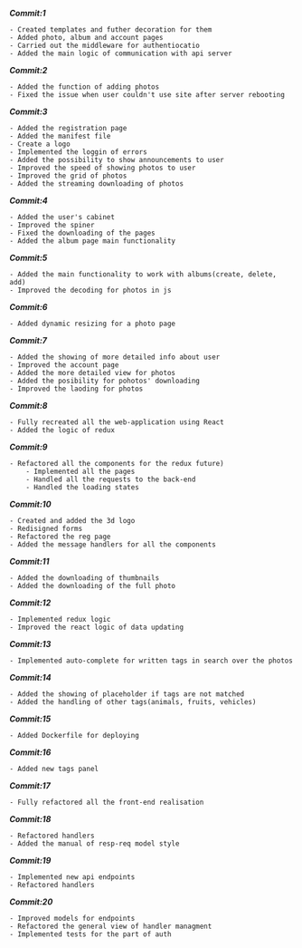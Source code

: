 _**Commit:1**_

```
- Created templates and futher decoration for them
- Added photo, album and account pages 
- Carried out the middleware for authentiocatio
- Added the main logic of communication with api server
```
_**Commit:2**_
```
- Added the function of adding photos
- Fixed the issue when user couldn't use site after server rebooting
```

_**Commit:3**_

```
- Added the registration page
- Added the manifest file
- Create a logo
- Implemented the loggin of errors
- Added the possibility to show announcements to user
- Improved the speed of showing photos to user
- Improved the grid of photos
- Added the streaming downloading of photos
```

_**Commit:4**_

```
- Added the user's cabinet
- Improved the spiner
- Fixed the downloading of the pages
- Added the album page main functionality
```

_**Commit:5**_

```
- Added the main functionality to work with albums(create, delete, add)
- Improved the decoding for photos in js
```

_**Commit:6**_

```
- Added dynamic resizing for a photo page
```

_**Commit:7**_

```
- Added the showing of more detailed info about user
- Improved the account page
- Added the more detailed view for photos
- Added the posibility for pohotos' downloading
- Improved the laoding for photos
```

_**Commit:8**_

```
- Fully recreated all the web-application using React
- Added the logic of redux
```

_**Commit:9**_

```
- Refactored all the components for the redux future)
    - Implemented all the pages
    - Handled all the requests to the back-end
    - Handled the loading states
```

_**Commit:10**_

```
- Created and added the 3d logo
- Redisigned forms
- Refactored the reg page
- Added the message handlers for all the components
```

_**Commit:11**_

```
- Added the downloading of thumbnails
- Added the downloading of the full photo
```

_**Commit:12**_

```
- Implemented redux logic
- Improved the react logic of data updating
```

_**Commit:13**_

```
- Implemented auto-complete for written tags in search over the photos
```

_**Commit:14**_

```
- Added the showing of placeholder if tags are not matched
- Added the handling of other tags(animals, fruits, vehicles)
```

_**Commit:15**_

```
- Added Dockerfile for deploying
```

_**Commit:16**_

```
- Added new tags panel
```

_**Commit:17**_

```
- Fully refactored all the front-end realisation
```

_**Commit:18**_

```
- Refactored handlers
- Added the manual of resp-req model style
```

_**Commit:19**_

```
- Implemented new api endpoints
- Refactored handlers
```

_**Commit:20**_

```
- Improved models for endpoints
- Refactored the general view of handler managment
- Implemented tests for the part of auth
```

